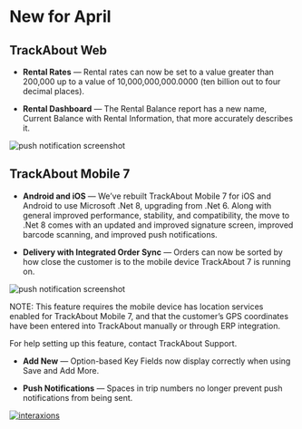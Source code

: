 # New for April 

## TrackAbout Web

* **Rental Rates** — Rental rates can now be set to a value greater than 200,000 up to a value of 10,000,000,000.0000 (ten billion out to four decimal places).
  
* **Rental Dashboard** — The Rental Balance report has a new name, Current Balance with Rental Information, that more accurately describes it.

![push notification screenshot](https://supportkb.trackabout.com/Content/Resources/Images/image1449.png)



## TrackAbout Mobile 7

* **Android and iOS** — We’ve rebuilt TrackAbout Mobile 7 for iOS and Android to use Microsoft .Net 8, upgrading from .Net 6. Along with general improved performance, stability, and compatibility, the move to .Net 8 comes with an updated and improved signature screen, improved barcode scanning, and improved push notifications.

* **Delivery with Integrated Order Sync** — Orders can now be sorted by how close the customer is to the mobile device TrackAbout 7 is running on.

![push notification screenshot](https://supportkb.trackabout.com/Content/Resources/Images/image1460.png)

NOTE: This feature requires the mobile device has location services enabled for TrackAbout Mobile 7, and that the customer’s GPS coordinates have been entered into TrackAbout manually or through ERP integration.

For help setting up this feature, contact TrackAbout Support.

* **Add New** — Option-based Key Fields now display correctly when using Save and Add More.
  
* **Push Notifications** — Spaces in trip numbers no longer prevent push notifications from being sent.


 
[![interaxions](https://supportkb.trackabout.com/Content/Resources/Images/Customer-Roundtable-Talk_June-12-2024-.jpg)](https://datacor.zoom.us/meeting/register/tZYqde6rrT0uH9Te7XufOskezXDRVZBW4fdI?utm_source=hs_email&utm_medium=email&_hsenc=p2ANqtz-9p3eup_NwBChZ6Yj5TC2FjaVOrQSRXLJEVt8YSjjBN99ZMX_mao2W8T890JVjYxlYH77UO#/registration)




